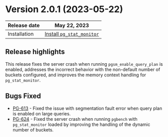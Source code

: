 # Version 2.0.1 (2023-05-22)

| Release date |  May 22, 2023 |
| ------------ | ------------------------------------------ | 
| Installation | [Install `pg_stat_monitor`](../install.md) | 

## Release highlights

This release fixes the server crash when running `pgsm_enable_query_plan` is enabled, addresses the incorrect behavior with the non-default number of buckets configured, and improves the memory context handling for `pg_stat_monitor`.

## Bugs Fixed


* [PG-613](https://jira.percona.com/browse/PG-613) - Fixed the issue with segmentation fault error when query plan is enabled on large queries.
* [PG-624](https://jira.percona.com/browse/PG-624) - Fixed the server crash when running `pgbench` with `pg_stat_monitor` loaded by improving the handling of the dynamic number of buckets.
